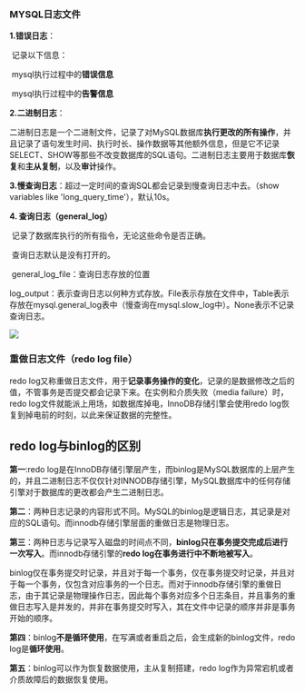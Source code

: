 ### MYSQL日志文件

**1.错误日志**：

​	记录以下信息：

​	mysql执行过程中的**错误信息**

​	mysql执行过程中的**告警信息**



**2.二进制日志**：

​	二进制日志是一个二进制文件，记录了对MySQL数据库**执行更改的所有操作**，并且记录了语句发生时间、执行时长、操作数据等其他额外信息，但是它不记录SELECT、SHOW等那些不改变数据库的SQL语句。二进制日志主要用于数据库**恢复**和**主从复制**，以及**审计**操作。



**3.慢查询日志**：超过一定时间的查询SQL都会记录到慢查询日志中去。（show variables like 'long_query_time'），默认10s。



**4. 查询日志（general_log）**

​	记录了数据库执行的所有指令，无论这些命令是否正确。

​	查询日志默认是没有打开的。

​	general_log_file：查询日志存放的位置

​	log_output：表示查询日志以何种方式存放。File表示存放在文件中，Table表示存放在mysql.general_log表中（慢查询在mysql.slow_log中）。None表示不记录查询日志。

![](D:\mdimage\TIM截图20200217115048.png)



### 重做日志文件（redo log file）

redo log又称重做日志文件，用于**记录事务操作的变化**，记录的是数据修改之后的值，不管事务是否提交都会记录下来。在实例和介质失败（media failure）时，redo log文件就能派上用场，如数据库掉电，InnoDB存储引擎会使用redo log恢复到掉电前的时刻，以此来保证数据的完整性。 



## redo log与binlog的区别

**第一**:redo log是在InnoDB存储引擎层产生，而binlog是MySQL数据库的上层产生的，并且二进制日志不仅仅针对INNODB存储引擎，MySQL数据库中的任何存储引擎对于数据库的更改都会产生二进制日志。

**第二**：两种日志记录的内容形式不同。MySQL的binlog是逻辑日志，其记录是对应的SQL语句。而innodb存储引擎层面的重做日志是物理日志。

**第三**：两种日志与记录写入磁盘的时间点不同，**binlog只在事务提交完成后进行一次写入**。而innodb存储引擎的**redo log在事务进行中不断地被写入**。

binlog仅在事务提交时记录，并且对于每一个事务，仅在事务提交时记录，并且对于每一个事务，仅包含对应事务的一个日志。而对于innodb存储引擎的重做日志，由于其记录是物理操作日志，因此每个事务对应多个日志条目，并且事务的重做日志写入是并发的，并非在事务提交时写入，其在文件中记录的顺序并非是事务开始的顺序。

**第四**：binlog**不是循环使用**，在写满或者重启之后，会生成新的binlog文件，redo log是**循环使用**。

**第五**：binlog可以作为恢复数据使用，主从复制搭建，redo log作为异常宕机或者介质故障后的数据恢复使用。